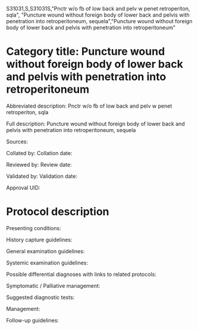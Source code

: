 S31031,S,S31031S,"Pnctr w/o fb of low back and pelv w penet retroperiton, sqla", "Puncture wound without foreign body of lower back and pelvis with penetration into retroperitoneum, sequela","Puncture wound without foreign body of lower back and pelvis with penetration into retroperitoneum"
# Category title: Puncture wound without foreign body of lower back and pelvis with penetration into retroperitoneum

Abbreviated description: Pnctr w/o fb of low back and pelv w penet retroperiton, sqla

Full description: Puncture wound without foreign body of lower back and pelvis with penetration into retroperitoneum, sequela

Sources:

Collated by:
Collation date:

Reviewed by:
Review date:

Validated by:
Validation date:

Approval UID:

# Protocol description

Presenting conditions:

History capture guidelines:

General examination guidelines:

Systemic examination guidelines:

Possible differential diagnoses with links to related protocols:

Symptomatic / Palliative management:

Suggested diagnostic tests:

Management:

Follow-up guidelines:
